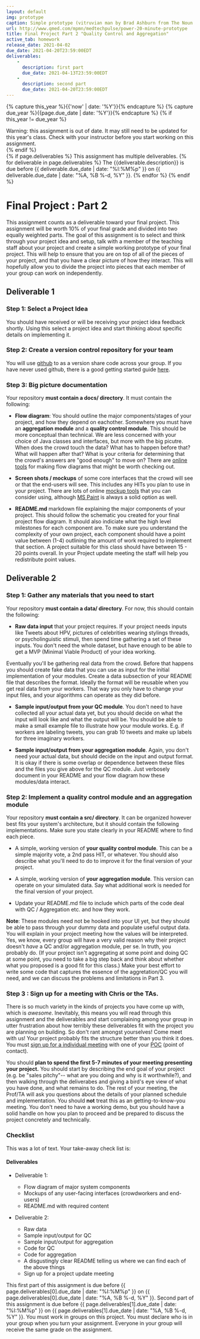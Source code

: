 ```yaml
---
layout: default
img: prototype
caption: Simple prototype (vitruvian man by Brad Ashburn from The Noun Project)
url: http://www.qmed.com/mpmn/medtechpulse/power-20-minute-prototype
title: Final Project Part 2 "Quality Control and Aggregation"
active_tab: homework
release_date: 2021-04-02
due_date: 2021-04-20T23:59:00EDT
deliverables:
    -
      description: first part
      due_date: 2021-04-13T23:59:00EDT
    -
      description: second part 
      due_date: 2021-04-20T23:59:00EDT
---
```


<!-- Check whether the assignment is up to date -->
{% capture this_year %}{{'now' | date: '%Y'}}{% endcapture %}
{% capture due_year %}{{page.due_date | date: '%Y'}}{% endcapture %}
{% if this_year != due_year %} 
<div class="alert alert-danger">
Warning: this assignment is out of date.  It may still need to be updated for this year's class.  Check with your instructor before you start working on this assignment.
</div>
{% endif %}
<!-- End of check whether the assignment is up to date -->


<div class="alert alert-info">
{% if page.deliverables %}
This assignment has multiple deliverables.
{% for deliverable in page.deliverables %}
The {{deliverable.description}} is due before {{ deliverable.due_date | date: "%I:%M%p" }} on {{ deliverable.due_date | date: "%A, %B %-d, %Y" }}.  
{% endfor %}
{% endif %}
</div>


Final Project<span class="text-muted"> : Part 2</span> 
=============================================================

This assignment counts as a deliverable toward your final project.  This assignment will be worth 10% of your final grade and divided into two equally weighted parts.  The goal of this assignment is to select and think through your project idea and setup, talk with a member of the teaching staff about your project and create a simple working prototype of your final project.  This will help to ensure that you are on top of all of the pieces of your project, and that you have a clear picture of how they interact.  This will hopefully allow you to divide the project into pieces that each member of your group can work on independently. 

## Deliverable 1 

### Step 1: Select a Project Idea
You should have received or will be receiving your project idea feedback shortly. Using this select a project idea and start thinking about specific details on implementing it.

### Step 2: Create a version control repository for your team

You will use [github](https://github.com/) to as a version share code across your group. If you have never used github, there is a good getting started guide [here](https://guides.github.com/activities/hello-world/).  

### Step 3: Big picture documentation

Your repository <b>must contain a docs/ directory</b>. It must contain the following: 

* <b>Flow diagram</b>: You should outline the major components/stages of your project, and how they depend on eachother. Somewhere you must have an <b>aggregation module</b> and a <b>quality control module</b>. This should be more conceptual than technical. We are less concerned with your choice of Java classes and interfaces, but more with the big picutre. When does the crowd touch the data? What has to happen before that? What will happen after that? What is your criteria for determining that the crowd's answers are "good enough" to move on? There are [online tools](http://www.gliffy.com/) for making flow diagrams that might be worth checking out.

* <b>Screen shots / mockups</b> of some core interfaces that the crowd will see or that the end-users will see. This includes any HITs you plan to use in your project. There are lots of online [mockup tools](https://marvelapp.com.) that you can consider using, although [MS Paint](assets/img/mspaint_vista.jpg) is always a solid option as well.

* <b>README.md</b> markdown file explaining the major components of your project. This should follow the schematic you created for your final project flow diagram. It should also indiciate what the high level milestones for each component are. To make sure you understand the complexity of your own project, each component should have a point value between (1-4) outlining the amount of work required to implement that section. A project suitable for this class should have between 15 - 20 points overall. In your Project update meeting the staff will help you redistribute point values.

## Deliverable 2

<h3>Step 1: Gather any materials that you need to start</h3>
Your repository <b>must contain a data/ directory</b>. For now, this should contain the following: 

* <b>Raw data input</b> that your project requires. If your project needs inputs like Tweets about HPV, pictures of celebrities wearing stylings threads, or psycholinguistic stimuli, then spend time gathering a set of these inputs. You don't need the whole dataset, but have enough to be able to get a MVP (Minimal Viable Product) of your idea working. 

Eventually you'll be gathering real data from the crowd.  Before that happens you should create fake data that you can use as input for the initial implementation of your modules. Create a data subsection of your README file that describes the format. Ideally the format will be reusable when you get real data from your workers.  That way you only have to change your input files, and your algorithms can operate as they did before.

* <b>Sample input/output from your QC module</b>. You don't need to have collected all your actual data yet, but you should decide on what the input will look like and what the output will be. You should be able to make a small example file to illustrate how your module works. E.g. if workers are labeling tweets, you can grab 10 tweets and make up labels for three imaginary workers.

* <b>Sample input/output from your aggregation module</b>. Again, you don't need your actual data, but should decide on the input and output format. It is okay if there is some overlap or dependence between these files and the files you give above for the QC module. Just verbosely document in your README and your flow diagram how these modules/data interact. 

<h3>Step 2: Implement a quality control module and an aggregation module</h3>

Your repository <b>must contain a src/ directory</b>. It can be organized however best fits your system's architecture, but it should contain the following implementations. Make sure you state clearly in your README where to find each piece. 

* A simple, working version of <b>your quality control module</b>.  This can be a simple majority vote, a 2nd pass HIT, or whatever.  You should also describe what you'll need to do to improve it for the final version of your project.

* A simple, working version of <b>your aggregation module</b>.  This version can operate on your simulated data.  Say what additional work is needed for the final version of your project. 

* Update your README.md file to include which parts of the code deal with QC / Aggregation etc. and how they work.

<b>Note</b>: These modules need not be hooked into your UI yet, but they should be able to pass through your dummy data and populate useful output data. You will explain in your project meeting how the values will be interpreted. Yes, we know, every group will have a very valid reason why their project doesn't <i>have</i> a QC and/or aggregation module, per se. In truth, you probably do. (If your project isn't aggregating at some point and doing QC at some point, you need to take a big step back and think about whether what you proposed is a good fit for this class.) Make your best effort to write some code that captures the essence of the aggretation/QC you will need, and we can discuss the problems and limitations in Part 3.

### Step 3 : Sign up for a meeting with Chris or the TAs. 

There is so much variety in the kinds of projects you have come up with, which is *awesome*. Inevitably, this means you will read through this assignment and the deliverables and start complaining among your group in utter frustration about how terribly these deliverables fit with the project you are planning on building. So don't rant amongst yourselves! Come meet with us! Your project probably fits the structure better than you think it does. You must [sign up for a individual meeting](https://docs.google.com/spreadsheets/d/1-oDuxU8S_Oe41Ly9aZtdvSt1r_iUEbxNA9kcXdtoCYE/edit#gid=0) with one of your [POC](https://piazza.com/class/jqh5fxq39c65y?cid=192) (point of contact). 

You should <b>plan to spend the first 5-7 minutes of your meeting presenting your project.</b> You should start by describing the end goal of your project (e.g. be "sales pitchy"-- what are you doing and why is it worthwhile?), and then walking through the deliverabes and giving a bird's eye view of what you have done, and what remains to do. The rest of your meeting, the Prof/TA will ask you questions about the details of your planned schedule and implementation. You should <b>not</b> treat this as an getting-to-know-you meeting. You don't need to have a working demo, but you should have a solid handle on how you plan to proceed and be prepared to discuss the project concretely and technically. 
### Checklist


This was a lot of text. Your take-away check list is: 

<div class="panel panel-danger">
<div class="panel-heading" markdown="1">
<h4>Deliverables</h4>
</div>
<div class="panel-body" markdown="1">

* Deliverable 1:
	- Flow diagram of major system components
	- Mockups of any user-facing interfaces (crowdworkers and end-users)
	- README.md with required content

* Deliverable 2: 
	* Raw data
	* Sample input/output for QC
	* Sample input/output for aggregation
	* Code for QC
	* Code for aggregation 
	* A disgustingly clear README telling us where we can find each of the above things
	* Sign up for a project update meeting
</div></div>

This first part of this assignment is due before {{ page.deliverables[0].due_date | date: "%I:%M%p" }}  on {{ page.deliverables[0].due_date | date: "%A, %B %-d, %Y" }}. Second part of this assignment is due before {{ page.deliverables[1].due_date | date: "%I:%M%p" }} on {{ page.deliverables[1].due_date | date: "%A, %B %-d, %Y" }}. You must work in groups on this project. You must declare who is in your group when you turn your assignment.  Everyone in your group will receive the same grade on the assignment. 
